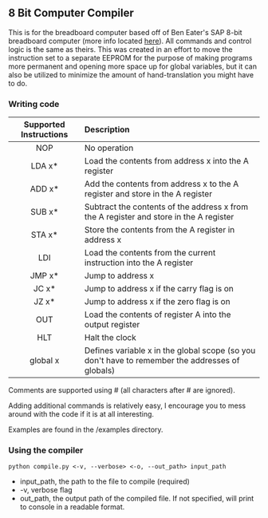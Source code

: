 
## 8 Bit Computer Compiler

This is for the breadboard computer based off of Ben Eater's SAP 8-bit breadboard computer (more info located [here](https://eater.net/8bit)). All commands and control logic is the same as theirs. This was created in an effort to move the instruction set to a separate EEPROM for the purpose of making programs more permanent and opening more space up for global variables, but it can also be utilized to minimize the amount of hand-translation you might have to do.

### Writing code

| Supported Instructions | Description |
|:----------------------:|:----------- |
| NOP | No operation |
| LDA x\* | Load the contents from address x into the A register | 
| ADD x\* | Add the contents from address x to the A register and store in the A register |
| SUB x\* | Subtract the contents of the address x from the A register and store in the A register |
| STA x\* | Store the contents from the A register in address x |
| LDI | Load the contents from the current instruction into the A register |
| JMP x\* | Jump to address x |
| JC x\* | Jump to address x if the carry flag is on |
| JZ x\* | Jump to address x if the zero flag is on |
| OUT | Load the contents of register A into the output register |
| HLT | Halt the clock |
| global x | Defines variable x in the global scope (so you don't have to remember the addresses of globals) |

Comments are supported using # (all characters after # are ignored).

Adding additional commands is relatively easy, I encourage you to mess around with the code if it is at all interesting.

Examples are found in the /examples directory.

### Using the compiler

```
python compile.py <-v, --verbose> <-o, --out_path> input_path
```
- input\_path, the path to the file to compile (required)
- -v, verbose flag
- out\_path, the output path of the compiled file. If not specified, will print to console in a readable format.

